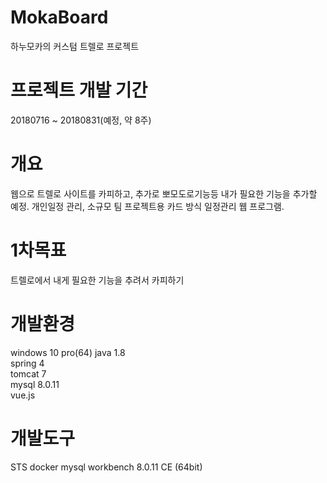 # MokaBoard
하누모카의 커스텀 트렐로 프로젝트

# 프로젝트 개발 기간
20180716 ~ 20180831(예정, 약 8주)

# 개요
웹으로 트렐로 사이트를 카피하고, 추가로 뽀모도로기능등 내가 필요한 기능을 추가할 예정.
개인일정 관리, 소규모 팀 프로젝트용 카드 방식 일정관리 웹 프로그램.

# 1차목표 
트렐로에서 내게 필요한 기능을 추려서 카피하기

# 개발환경
windows 10 pro(64)
java 1.8  
spring 4  
tomcat 7  
mysql 8.0.11  
vue.js  

# 개발도구
STS
docker
mysql workbench 8.0.11 CE (64bit)
